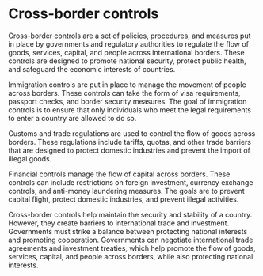 # Cross-border controls 

Cross-border controls are a set of policies, procedures, and measures put in place by governments and regulatory authorities to regulate the flow of goods, services, capital, and people across international borders. These controls are designed to promote national security, protect public health, and safeguard the economic interests of countries.

Immigration controls are put in place to manage the movement of people across borders. These controls can take the form of visa requirements, passport checks, and border security measures. The goal of immigration controls is to ensure that only individuals who meet the legal requirements to enter a country are allowed to do so.

Customs and trade regulations are used to control the flow of goods across borders. These regulations include tariffs, quotas, and other trade barriers that are designed to protect domestic industries and prevent the import of illegal goods.

Financial controls manage the flow of capital across borders. These controls can include restrictions on foreign investment, currency exchange controls, and anti-money laundering measures. The goals are to prevent capital flight, protect domestic industries, and prevent illegal activities.

Cross-border controls help maintain the security and stability of a country. However, they create barriers to international trade and investment. Governments must strike a balance between protecting national interests and promoting cooperation. Governments can negotiate international trade agreements and investment treaties, which help promote the flow of goods, services, capital, and people across borders, while also protecting national interests.
